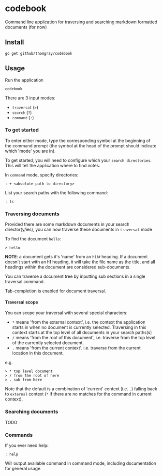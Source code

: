 # codebook

Command line application for traversing and searching markdown formatted documents (for now)

## Install

```
go get github/thomgray/codebook
```

## Usage

Run the application

```
codebook
```

There are 3 input modes:
* `traversal` (`>`)
* `search` (`?`)
* `command` (`:`)

### To get started

To enter either mode, type the corresponding symbol at the beginning of the command prompt (the symbol at the head of the prompt should indicate which 'mode' you are in).

To get started, you will need to configure which your `search directories`. This will tell the application where to find notes.

In `command` mode, specify directories:

```
: + <absolute path to directory>
```

List your search paths with the following command:

```
: ls
```


### Traversing documents

Provided there are some markdown documents in your search director(y/ies), you can now traverse these documents in `traversal` mode

To find the document `hello`:
```
> hello
```

__NOTE__: a document gets it's 'name' from an `h1`/`#` heading. If a document doesn't start with an h1 heading, it will take the file name as the title, and all headings within the document are considered sub-documents.

You can traverse a document tree by inputting sub sections in a single traversal command.

Tab-completion is enabled for document traversal.

#### Traversal scope

You can scope your traversal with several special characters:

* `*` means 'from the external context', i.e. the context the application starts in when no document is currently selected. Traversing in this context starts at the top level of all documents in your search paths(s)
* `/` means 'from the root of this document', i.e. traverse from the top level of the currently selected document.
* `.` means 'from the current context'. i.e. traverse from the current location in this document.

e.g.
```
> * top level document
> / from the root of here
> . sub from here
```

Note that the default is a combination of 'current' context (i.e. `.`) falling back to `external` context (`*` if there are no matches for the command in current context).

### Searching documents

TODO

### Commands

If you ever need help:
```
: help
```

Will output available command in command mode, including documentation for general usage.
